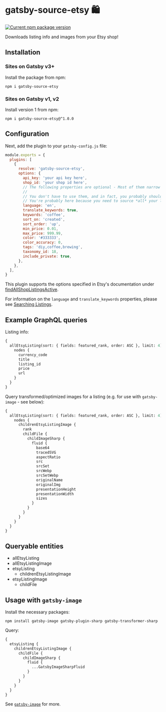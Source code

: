 # gatsby-source-etsy 🛍

[![Current npm package version](https://img.shields.io/npm/v/gatsby-source-etsy)](https://www.npmjs.com/package/gatsby-source-etsy)

Downloads listing info and images from your Etsy shop!

## Installation

### Sites on Gatsby v3+

Install the package from npm:

`npm i gatsby-source-etsy`

### Sites on Gatsby v1, v2

Install version 1 from npm:

`npm i gatsby-source-etsy@^1.0.0`

## Configuration

Next, add the plugin to your `gatsby-config.js` file:

```javascript
module.exports = {
  plugins: [
    {
      resolve: 'gatsby-source-etsy',
      options: {
        api_key: 'your api key here',
        shop_id: 'your shop id here',
        // The following properties are optional - Most of them narrow the results returned from Etsy.
        //
        // You don't have to use them, and in fact, you probably shouldn't!
        // You're probably here because you need to source *all* your listings.
        language: 'en',
        translate_keywords: true,
        keywords: 'coffee',
        sort_on: 'created',
        sort_order: 'up',
        min_price: 0.01,
        max_price: 999.99,
        color: '#333333',
        color_accuracy: 0,
        tags: 'diy,coffee,brewing',
        taxonomy_id: 18,
        include_private: true,
      },
    },
  ],
}
```

This plugin supports the options specified in Etsy's documentation under [findAllShopListingsActive](https://www.etsy.com/developers/documentation/reference/listing#method_findallshoplistingsactive).

For information on the `language` and `translate_keywords` properties, please see [Searching Listings](https://www.etsy.com/developers/documentation/reference/listing#section_searching_listings).

## Example GraphQL queries

Listing info:

```graphql
{
  allEtsyListing(sort: { fields: featured_rank, order: ASC }, limit: 4) {
    nodes {
      currency_code
      title
      listing_id
      price
      url
    }
  }
}
```

Query transformed/optimized images for a listing (e.g. for use with `gatsby-image` - see below):

```graphql
{
  allEtsyListing(sort: { fields: featured_rank, order: ASC }, limit: 4) {
    nodes {
      childrenEtsyListingImage {
        rank
        childFile {
          childImageSharp {
            fluid {
              base64
              tracedSVG
              aspectRatio
              src
              srcSet
              srcWebp
              srcSetWebp
              originalName
              originalImg
              presentationHeight
              presentationWidth
              sizes
            }
          }
        }
      }
    }
  }
}
```

## Queryable entities

- allEtsyListing
- allEtsyListingImage
- etsyListing
  - childrenEtsyListingImage
- etsyListingImage
  - childFile

## Usage with `gatsby-image`

Install the necessary packages:

`npm install gatsby-image gatsby-plugin-sharp gatsby-transformer-sharp`

Query:

```graphql
{
  etsyListing {
    childrenEtsyListingImage {
      childFile {
        childImageSharp {
          fluid {
            ...GatsbyImageSharpFluid
          }
        }
      }
    }
  }
}
```

See [`gatsby-image`](https://www.gatsbyjs.org/packages/gatsby-image/) for more.
